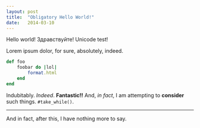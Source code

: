 ```yaml
---
layout: post
title:  "Obligatory Hello World!"
date:   2014-03-10
---
```


Hello world! Здравствуйте! Unicode test!

Lorem ipsum dolor, for sure, absolutely, indeed.

``` ruby
def foo
    foobar do |lol|
        format.html
    end
end
```

Indubitably. *Indeed*. **Fantastic!!** And, _in fact_, I am attempting
to __consider__ such things. `#take_while()`.

---

And in fact, after this, I have nothing more to say.
